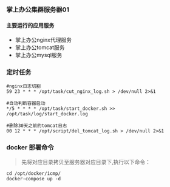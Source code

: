 ### 掌上办公集群服务器01 ###

#### 主要运行的应用服务
- 掌上办公nginx代理服务
- 掌上办公tomcat服务
- 掌上办公mysql服务

### 定时任务 ###

```
#nginx日志切割
59 23 * * * /opt/task/cut_nginx_log.sh > /dev/null 2>&1

#自动判断容器启动
*/5 * * * * /opt/task/start_docker.sh >> /opt/task/log/start_docker.log

#删除30天之前的tomcat日志
00 12 * * * /opt/script/del_tomcat_log.sh > /dev/null 2>&1
```

### docker 部署命令 ###

> 先将对应目录拷贝至服务器对应目录下,执行以下命令：

```
cd /opt/docker/icmp/
docker-compose up -d
```